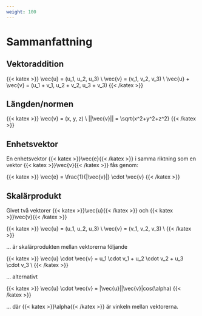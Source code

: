 ```yaml
---
weight: 100
---
```


# Sammanfattning

## Vektoraddition

{{< katex >}}
\vec{u} = (u_1, u_2, u_3) \\
\vec{v} = (v_1, v_2, v_3) \\
\vec{u} + \vec{v} = (u_1 + v_1, u_2 + v_2, u_3 + v_3)
{{< /katex >}}

## Längden/normen

{{< katex >}}
\vec{v} = (x, y, z) \\
||\vec{v}|| = \sqrt{x^2+y^2+z^2}
{{< /katex >}}

## Enhetsvektor

En enhetsvektor {{< katex >}}\vec{e}{{< /katex >}} i samma riktning som en vektor {{< katex >}}\vec{v}{{< /katex >}} fås genom:

{{< katex >}}
\vec{e} = \frac{1}{|\vec{v}|} \cdot \vec{v}
{{< /katex >}}

## Skalärprodukt

Givet två vektorer {{< katex >}}\vec{u}{{< /katex >}} och {{< katex >}}\vec{v}{{< /katex >}}

{{< katex >}}
\vec{u} = (u_1, u_2, u_3) \\
\vec{v} = (v_1, v_2, v_3) \\
{{< /katex >}}

... är skalärprodukten mellan vektorerna följande

{{< katex >}}
\vec{u} \cdot \vec{v} = u_1 \cdot v_1 + u_2 \cdot v_2 + u_3 \cdot v_3 \\
{{< /katex >}}

... alternativt

{{< katex >}}
\vec{u} \cdot \vec{v} = |\vec{u}||\vec{v}|cos(\alpha)
{{< /katex >}}

... där {{< katex >}}\alpha{{< /katex >}} är vinkeln mellan vektorerna.
